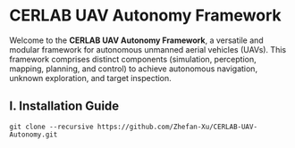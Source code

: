# CERLAB UAV Autonomy Framework
Welcome to the **CERLAB UAV Autonomy Framework**, a versatile and modular framework for autonomous unmanned aerial vehicles (UAVs). This framework comprises distinct components (simulation, perception, mapping, planning, and control) to achieve autonomous navigation, unknown exploration, and target inspection.



## I. Installation Guide
```
git clone --recursive https://github.com/Zhefan-Xu/CERLAB-UAV-Autonomy.git
```
